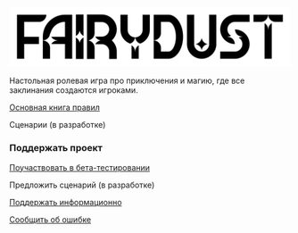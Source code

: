 ![FAIRIDUST](corebook/x_img/logo.png)

Настольная ролевая игра про приключения и магию, где все заклинания создаются игроками.

[Основная книга правил](corebook/index.md)

Сценарии (в разработке)

### Поддержать проект

[Поучаствовать в бета-тестировании](support/beta.md)

Предложить сценарий (в разработке)

[Поддержать информационно](support/info.md)

[Сообщить об ошибке](support/report.md)